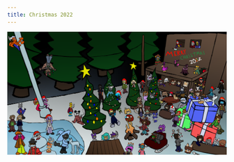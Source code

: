 ```yaml
---
title: Christmas 2022
---
```

<img width="1000px" src="2022.png" style="display: block; margin-left: auto; margin-right: auto;">
